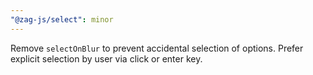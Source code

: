 ```yaml
---
"@zag-js/select": minor
---
```


Remove `selectOnBlur` to prevent accidental selection of options. Prefer explicit selection by user via click or enter key.
